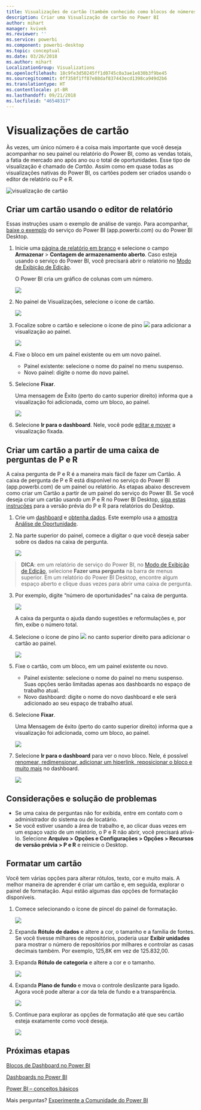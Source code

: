 ```yaml
---
title: Visualizações de cartão (também conhecido como blocos de números grandes)
description: Criar uma Visualização de cartão no Power BI
author: mihart
manager: kvivek
ms.reviewer: ''
ms.service: powerbi
ms.component: powerbi-desktop
ms.topic: conceptual
ms.date: 03/26/2018
ms.author: mihart
LocalizationGroup: Visualizations
ms.openlocfilehash: 18c9fe3d50245ff1d0745c0a3ae1e830b3f9be45
ms.sourcegitcommit: 0ff358f1ff87e88daf837443ecd1398ca949d2b6
ms.translationtype: HT
ms.contentlocale: pt-BR
ms.lasthandoff: 09/21/2018
ms.locfileid: "46548317"
---
```

# <a name="card-visualizations"></a>Visualizações de cartão
Às vezes, um único número é a coisa mais importante que você deseja acompanhar no seu painel ou relatório do Power BI, como as vendas totais, a fatia de mercado ano após ano ou o total de oportunidades. Esse tipo de visualização é chamado de *Cartão*. Assim como em quase todas as visualizações nativas do Power BI, os cartões podem ser criados usando o editor de relatório ou P e R.

![visualização de cartão](./media/power-bi-visualization-card/pbi_opptuntiescard.png)

## <a name="create-a-card-using-the-report-editor"></a>Criar um cartão usando o editor de relatório
Essas instruções usam o exemplo de análise de varejo. Para acompanhar, [baixe o exemplo](../sample-datasets.md) do serviço do Power BI (app.powerbi.com) ou do Power BI Desktop.   

1. Inicie uma [página de relatório em branco](../power-bi-report-add-page.md) e selecione o campo **Armazenar** \> **Contagem de armazenamento aberto**. Caso esteja usando o serviço do Power BI, você precisará abrir o relatório no [Modo de Exibição de Edição](../service-interact-with-a-report-in-editing-view.md).

    O Power BI cria um gráfico de colunas com um número.

   ![](media/power-bi-visualization-card/pbi_rptnumbertilechart.png)
2. No painel de Visualizações, selecione o ícone de cartão.

   ![](media/power-bi-visualization-card/pbi_changechartcard.png)
6. Focalize sobre o cartão e selecione o ícone de pino ![](media/power-bi-visualization-card/pbi_pintile.png) para adicionar a visualização ao painel.

   ![](media/power-bi-visualization-card/power-bi-pin-icon.png)
7. Fixe o bloco em um painel existente ou em um novo painel.

   * Painel existente: selecione o nome do painel no menu suspenso.
   * Novo painel: digite o nome do novo painel.
8. Selecione **Fixar**.

   Uma mensagem de Êxito (perto do canto superior direito) informa que a visualização foi adicionada, como um bloco, ao painel.

   ![](media/power-bi-visualization-card/power-bi-pin-success-message.png)
9. Selecione **Ir para o dashboard**. Nele, você pode [editar e mover](../service-dashboard-edit-tile.md) a visualização fixada.


## <a name="create-a-card-from-the-qa-question-box"></a>Criar um cartão a partir de uma caixa de perguntas de P e R
A caixa pergunta de P e R é a maneira mais fácil de fazer um Cartão. A caixa de pergunta de P e R está disponível no serviço do Power BI (app.powerbi.com) de um painel ou relatório. As etapas abaixo descrevem como criar um Cartão a partir de um painel do serviço do Power BI. Se você deseja criar um cartão usando um P e R no Power BI Desktop, [siga estas instruções](https://powerbi.microsoft.com/en-us/blog/power-bi-desktop-december-feature-summary/#QandA) para a versão prévia do P e R para relatórios do Desktop.

1. Crie um [dashboard](../consumer/end-user-dashboards.md) e [obtenha dados](../service-get-data.md). Este exemplo usa a [amostra Análise de Oportunidade](../sample-opportunity-analysis.md).

1. Na parte superior do painel, comece a digitar o que você deseja saber sobre os dados na caixa de pergunta. 

   ![](media/power-bi-visualization-card/power-bi-q-and-a-box.png)

>**DICA**: em um relatório de serviço do Power BI, no [Modo de Exibição de Edição](../consumer/end-user-reading-view.md), selecione **Fazer uma pergunta** na barra de menus superior. Em um relatório do Power BI Desktop, encontre algum espaço aberto e clique duas vezes para abrir uma caixa de pergunta.

3. Por exemplo, digite “número de oportunidades” na caixa de pergunta.

   ![](media/power-bi-visualization-card/power-bi-q-and-a.png)

   A caixa da pergunta o ajuda dando sugestões e reformulações e, por fim, exibe o número total.  
4. Selecione o ícone de pino ![](media/power-bi-visualization-card/pbi_pintile.png) no canto superior direito para adicionar o cartão ao painel.

   ![](media/power-bi-visualization-card/power-bi-pin.png)
5. Fixe o cartão, com um bloco, em um painel existente ou novo.

   * Painel existente: selecione o nome do painel no menu suspenso. Suas opções serão limitadas apenas aos dashboards no espaço de trabalho atual.
   * Novo dashboard: digite o nome do novo dashboard e ele será adicionado ao seu espaço de trabalho atual.
6. Selecione **Fixar**.

   Uma Mensagem de êxito (perto do canto superior direito) informa que a visualização foi adicionada, como um bloco, ao painel.  

   ![](media/power-bi-visualization-card/power-bi-success.png)
7. Selecione **Ir para o dashboard** para ver o novo bloco. Nele, é possível [renomear, redimensionar, adicionar um hiperlink, reposicionar o bloco e muito mais](../service-dashboard-edit-tile.md) no dashboard.

   ![](media/power-bi-visualization-card/power-bi-pinned.png)

## <a name="considerations-and-troubleshooting"></a>Considerações e solução de problemas
- Se uma caixa de perguntas não for exibida, entre em contato com o administrador do sistema ou de locatário.    
- Se você estiver usando a área de trabalho e, ao clicar duas vezes em um espaço vazio de um relatório, o P e R não abrir, você precisará ativá-lo.  Selecione **Arquivo > Opções e Configurações > Opções > Recursos de versão prévia > P e R** e reinicie o Desktop.

## <a name="format-a-card"></a>Formatar um cartão
Você tem várias opções para alterar rótulos, texto, cor e muito mais. A melhor maneira de aprender é criar um cartão e, em seguida, explorar o painel de formatação. Aqui estão algumas das opções de formatação disponíveis. 

1. Comece selecionando o ícone de pincel do painel de formatação. 

    ![](media/power-bi-visualization-card/power-bi-format-card.png)
2. Expanda **Rótulo de dados** e altere a cor, o tamanho e a família de fontes. Se você tivesse milhares de repositórios, poderia usar **Exibir unidades** para mostrar o número de repositórios por milhares e controlar as casas decimais também. Por exemplo, 125,8K em vez de 125.832,00.

3.  Expanda **Rótulo de categoria** e altere a cor e o tamanho.

    ![](media/power-bi-visualization-card/power-bi-card-format.png)

4. Expanda **Plano de fundo** e mova o controle deslizante para ligado.  Agora você pode alterar a cor da tela de fundo e a transparência.

    ![](media/power-bi-visualization-card/power-bi-format-color.png)

5. Continue para explorar as opções de formatação até que seu cartão esteja exatamente como você deseja. 

    ![](media/power-bi-visualization-card/power-bi-formatted.png)

## <a name="next-steps"></a>Próximas etapas
[Blocos de Dashboard no Power BI](../consumer/end-user-tiles.md)

[Dashboards no Power BI](../consumer/end-user-dashboards.md)

[Power BI – conceitos básicos](../consumer/end-user-basic-concepts.md)

Mais perguntas? [Experimente a Comunidade do Power BI](http://community.powerbi.com/)
